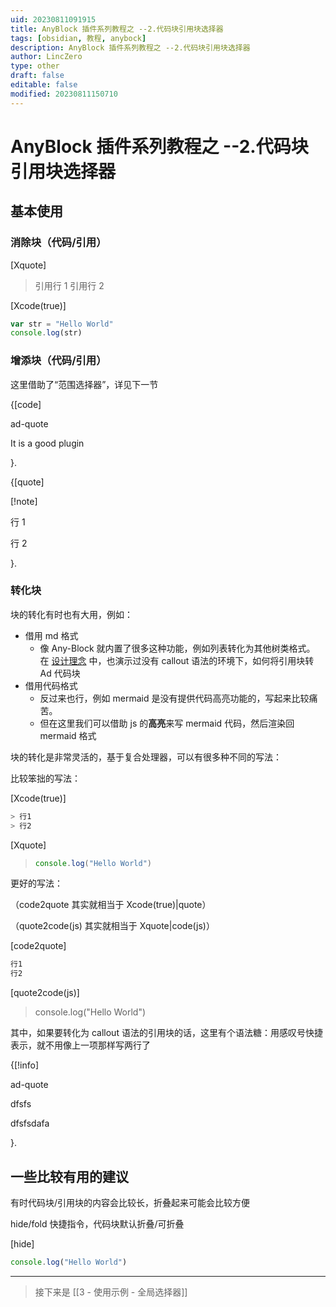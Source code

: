 ```yaml
---
uid: 20230811091915
title: AnyBlock 插件系列教程之 --2.代码块引用块选择器
tags: [obsidian, 教程, anybock]
description: AnyBlock 插件系列教程之 --2.代码块引用块选择器
author: LincZero
type: other
draft: false
editable: false
modified: 20230811150710
---
```


# AnyBlock 插件系列教程之 --2.代码块引用块选择器

## 基本使用

### 消除块（代码/引用）

[Xquote]

> 引用行 1
> 引用行 2

[Xcode(true)]

```js
var str = "Hello World"
console.log(str)
```

### 增添块（代码/引用）

这里借助了“范围选择器”，详见下一节

{[code]

ad-quote

It is a good plugin

}.

{[quote]

[!note]

行 1

行 2

}.

### 转化块

块的转化有时也有大用，例如：

- 借用 md 格式
	- 像 Any-Block 就内置了很多这种功能，例如列表转化为其他树类格式。
	  在 [设计理念](10-Obsidian/Obsidian社区插件/any-block/any-block.md) 中，也演示过没有 callout 语法的环境下，如何将引用块转 Ad 代码块
- 借用代码格式
	- 反过来也行，例如 mermaid 是没有提供代码高亮功能的，写起来比较痛苦。
	- 但在这里我们可以借助 js 的**高亮**来写 mermaid 代码，然后渲染回 mermaid 格式

块的转化是非常灵活的，基于复合处理器，可以有很多种不同的写法：

比较笨拙的写法：

[Xcode(true)]

```js
> 行1
> 行2
```

[Xquote]

> ```js
> console.log("Hello World")
> ```

更好的写法：

（code2quote 其实就相当于 Xcode(true)|quote）

（quote2code(js) 其实就相当于 Xquote|code(js)）

[code2quote]

```js
行1
行2
```

[quote2code(js)]

> console.log("Hello World")

其中，如果要转化为 callout 语法的引用块的话，这里有个语法糖：用感叹号快捷表示，就不用像上一项那样写两行了

{[!info]

ad-quote

dfsfs

dfsfsdafa

}.

## 一些比较有用的建议

有时代码块/引用块的内容会比较长，折叠起来可能会比较方便

hide/fold 快捷指令，代码块默认折叠/可折叠

[hide]

```js
console.log("Hello World")
```

---

> 接下来是 [[3 - 使用示例 - 全局选择器]]